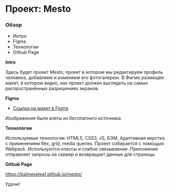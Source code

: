 # Проект: Mesto

### Обзор

- Интро
- Figma
- Технологии
- Github Page

**Intro**

Здесь будет проект Mesto, проект в котором мы редактируем профиль человека, добавляем и изменяем его фотогалерею. В Фигме размещён макет, в котором видно, как проект должен выглядеть на самых распространённых разрешениях экранов.

**Figma**

- [Ссылка на макет в Figma](https://www.figma.com/file/2cn9N9jSkmxD84oJik7xL7/JavaScript.-Sprint-4?node-id=0-1&t=Xso3kV49pfoWMhMY-0)

Изображения были взяты из бесплатного источника

**Технологии**

Используемые технологии: HTML5, CSS3, JS, БЭМ, Адаптивная верстка с применением flex, grid, media queries.
Проект cобирается с помощью Webpack. Используются классы и слабое связываение. Приложение отправляет запросы на сервер и возвращает данные для страницы.

**Github Page**

https://balineseleaf.github.io/mesto/

Удачи!
